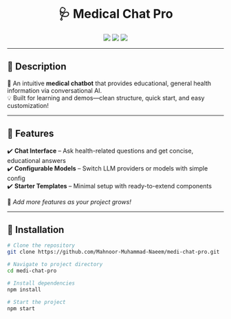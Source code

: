 <h1 align="center">🩺 Medical Chat Pro</h1>

<p align="center">
  <img src="https://img.shields.io/github/stars/Mahnoor-Muhammad-Naeem/medi-chat-pro?style=social">
  <img src="https://img.shields.io/github/forks/Mahnoor-Muhammad-Naeem/medi-chat-pro?style=social">
  <img src="https://img.shields.io/github/license/Mahnoor-Muhammad-Naeem/medi-chat-pro">
</p>

---

## 📌 Description  
🌟 An intuitive **medical chatbot** that provides educational, general health information via conversational AI.  
💡 Built for learning and demos—clean structure, quick start, and easy customization!  

---

## 🚀 Features  
✔️ **Chat Interface** – Ask health-related questions and get concise, educational answers  
✔️ **Configurable Models** – Switch LLM providers or models with simple config  
✔️ **Starter Templates** – Minimal setup with ready-to-extend components  

📌 *Add more features as your project grows!*  

---

## 🦾 Installation  

```bash
# Clone the repository
git clone https://github.com/Mahnoor-Muhammad-Naeem/medi-chat-pro.git

# Navigate to project directory
cd medi-chat-pro

# Install dependencies
npm install

# Start the project
npm start
